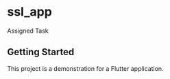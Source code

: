# ssl_app

Assigned Task

## Getting Started

This project is a demonstration for a Flutter application.

